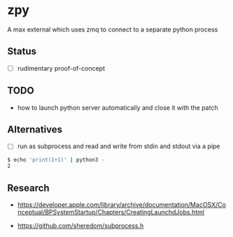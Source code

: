 # zpy

A max external which uses zmq to connect to a separate python process



## Status

- [ ] rudimentary proof-of-concept




## TODO

- how to launch python server automatically and close it with the patch


## Alternatives

- [ ] run as subprocess and read and write from stdin and stdout via a pipe

```bash
$ echo 'print(1+1)' | python3 -
2
```


## Research

- https://developer.apple.com/library/archive/documentation/MacOSX/Conceptual/BPSystemStartup/Chapters/CreatingLaunchdJobs.html

- https://github.com/sheredom/subprocess.h
